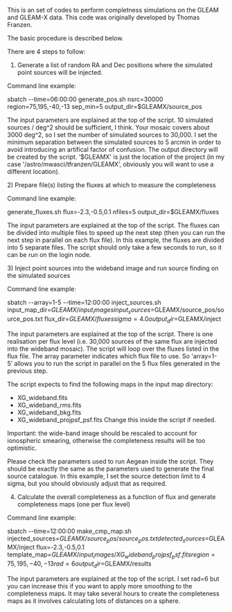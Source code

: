 This is an set of codes to perform completness simulations on the GLEAM and GLEAM-X data. This code was originally developed by Thomas Franzen.

The basic procedure is described below. 

There are 4 steps to follow:





1) Generate a list of random RA and Dec positions where the simulated point sources will be injected.





Command line example:



sbatch --time=06:00:00 generate_pos.sh nsrc=30000 region=75,195,-40,-13 sep_min=5 output_dir=$GLEAMX/source_pos


The input parameters are explained at the top of the script. 10
 simulated sources / deg^2 should be sufficient, I think. Your mosaic covers about 3000 deg^2, so I set the number of simulated sources to 30,000. I
 set the minimum separation between the simulated sources to 5 arcmin in order to avoid introducing
 an artifical factor of confusion. The output directory will be created by the script. ‘$GLEAMX' is just the location of the project (in my case '/astro/mwasci/tfranzen/GLEAMX’,
 obviously you will want to use a different location).




2) Prepare file(s) listing the fluxes at which to measure the completeness


Command line example:


generate_fluxes.sh flux=-2.3,-0.5,0.1 nfiles=5 output_dir=$GLEAMX/fluxes


The input parameters are explained at the top of the script. The fluxes can be divided into multiple
 files to speed up the next step (then you can run the next step in parallel on each flux file). In
 this example, the fluxes are divided into 5 separate files. The script should only take a few seconds to run, so it can be run on the login node.




3) Inject point sources into the wideband image and
 run source finding on the simulated sources


Command line example:


sbatch --array=1-5 --time=12:00:00 inject_sources.sh input_map_dir=$GLEAMX/input_images input_sources=$GLEAMX/source_pos/source_pos.txt
 flux_dir=$GLEAMX/fluxes sigma=4.0 output_dir=$GLEAMX/inject


The input parameters are explained at the top of the script. There is one realisation per flux level (i.e.
 30,000 sources of the same flux are injected into the wideband mosaic). The script will loop over the fluxes listed in the flux file. The array parameter indicates which flux file to use. So 'array=1-5’ allows you to run the script in parallel on the 5 flux
 files generated in the previous step.


The script expects to find the following maps in the input map directory:
- XG_wideband.fits
- XG_wideband_rms.fits
- XG_wideband_bkg.fits
- XG_wideband_projpsf_psf.fits
Change this inside the script if needed.


Important: the wide-band image should be rescaled to account for ionospheric smearing, otherwise
 the completeness results will be too optimistic.


Please check the parameters used to run Aegean inside the script. They should be exactly the same as the parameters used to generate
 the final source catalogue. In this example, I set the source detection limit to 4 sigma, but you should obviously adjust that as required.




4) Calculate the overall completeness as a function of flux and generate completeness
 maps (one per flux level)


Command line example:


sbatch --time=12:00:00 make_cmp_map.sh injected_sources=$GLEAMX/source_pos/source_pos.txt detected_sources=$GLEAMX/inject flux=-2.3,-0.5,0.1 template_map=$GLEAMX/input_images/XG_wideband_projpsf_psf.fits
 region=75,195,-40,-13 rad=6 output_dir=$GLEAMX/results



The input parameters are explained at the top of the script. I set rad=6 but you can increase this
 if you want to apply more smoothing to the completeness maps. It may take several hours to create the completeness maps as it involves calculating lots of distances on a sphere.

